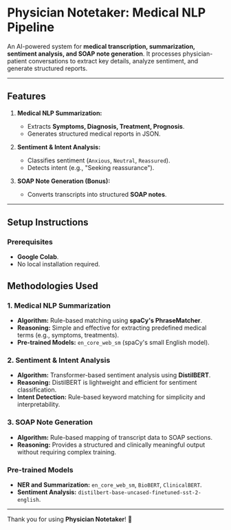 # **Physician Notetaker: Medical NLP Pipeline**

An AI-powered system for **medical transcription, summarization, sentiment analysis, and SOAP note generation**. It processes physician-patient conversations to extract key details, analyze sentiment, and generate structured reports.

---

## **Features**
1. **Medical NLP Summarization:**
   - Extracts **Symptoms, Diagnosis, Treatment, Prognosis**.
   - Generates structured medical reports in JSON.

2. **Sentiment & Intent Analysis:**
   - Classifies sentiment (`Anxious`, `Neutral`, `Reassured`).
   - Detects intent (e.g., "Seeking reassurance").

3. **SOAP Note Generation (Bonus):**
   - Converts transcripts into structured **SOAP notes**.

---

## **Setup Instructions**

### **Prerequisites**
-  **Google Colab**.
- No local installation required.





## **Methodologies Used**

### **1. Medical NLP Summarization**
- **Algorithm:** Rule-based matching using **spaCy's PhraseMatcher**.
- **Reasoning:** Simple and effective for extracting predefined medical terms (e.g., symptoms, treatments).
- **Pre-trained Models:** `en_core_web_sm` (spaCy's small English model).

### **2. Sentiment & Intent Analysis**
- **Algorithm:** Transformer-based sentiment analysis using **DistilBERT**.
- **Reasoning:** DistilBERT is lightweight and efficient for sentiment classification.
- **Intent Detection:** Rule-based keyword matching for simplicity and interpretability.

### **3. SOAP Note Generation**
- **Algorithm:** Rule-based mapping of transcript data to SOAP sections.
- **Reasoning:** Provides a structured and clinically meaningful output without requiring complex training.

### **Pre-trained Models**
- **NER and Summarization:** `en_core_web_sm`, `BioBERT`, `ClinicalBERT`.
- **Sentiment Analysis:** `distilbert-base-uncased-finetuned-sst-2-english`.


--- 

Thank you for using **Physician Notetaker**! 🚀
